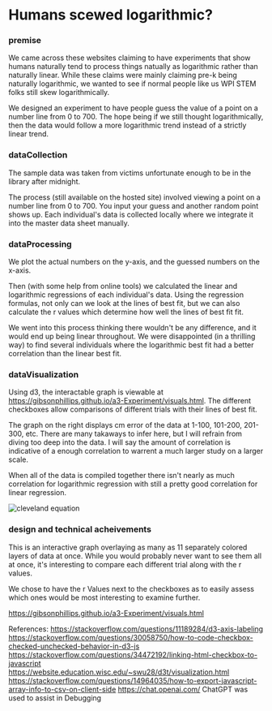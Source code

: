 # Humans scewed logarithmic?

### premise

We came across these websites claiming to have experiments that show humans naturally tend to process things natually as logarithmic rather than naturally linear. While these claims were mainly claiming pre-k being naturally logarithmic, we wanted to see if normal people like us WPI STEM folks still skew logarithmically. 

We designed an experiment to have people guess the value of a point on a number line from 0 to 700. The hope being if we still thought logarithmically, then the data would follow a more logarithmic trend instead of a strictly linear trend. 

### dataCollection

The sample data was taken from victims unfortunate enough to be in the library after midnight. 

The process (still available on the hosted site) involved viewing a point on a number line from 0 to 700. You input your guess and another random point shows up. Each individual's data is collected locally where we integrate it into the master data sheet manually. 

### dataProcessing
We plot the actual numbers on the y-axis, and the guessed numbers on the x-axis. 

Then (with some help from online tools) we calculated the linear and logarithmic regressions of each individual's data. Using the regression formulas, not only can we look at the lines of best fit, but we can also calculate the r values which determine how well the lines of best fit fit. 

We went into this process thinking there wouldn't be any difference, and it would end up being linear throughout. We were disappointed (in a thrilling way) to find several individuals where the logarithmic best fit had a better correlation than the linear best fit. 

### dataVisualization

Using d3, the interactable graph is viewable at https://gibsonphillips.github.io/a3-Experiment/visuals.html. The different checkboxes allow comparisons of different trials with their lines of best fit. 

The graph on the right displays cm error of the data at 1-100, 101-200, 201-300, etc. 
There are many takaways to infer here, but I will refrain from diving too deep into the data. I will say the amount of correlation is indicative of a enough correlation to warrent a much larger study on a larger scale. 

When all of the data is compiled together there isn't nearly as much correlation for logarithmic regression with still a pretty good correlation for linear regression. 

![cleveland equation](img/cleveland-equation.png)

### design and technical acheivements

This is an interactive graph overlaying as many as 11 separately colored layers of data at once. While you would probably never want to see them all at once, it's interesting to compare each different trial along with the r values. 

We chose to have the r Values next to the checkboxes as to easily assess which ones would be most interesting to examine further. 

https://gibsonphillips.github.io/a3-Experiment/visuals.html

References:
https://stackoverflow.com/questions/11189284/d3-axis-labeling
https://stackoverflow.com/questions/30058750/how-to-code-checkbox-checked-unchecked-behavior-in-d3-js
https://stackoverflow.com/questions/34472192/linking-html-checkbox-to-javascript
https://website.education.wisc.edu/~swu28/d3t/visualization.html
https://stackoverflow.com/questions/14964035/how-to-export-javascript-array-info-to-csv-on-client-side
https://chat.openai.com/
ChatGPT was used to assist in Debugging